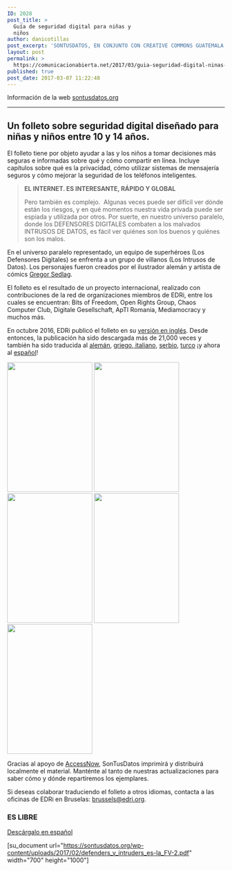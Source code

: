 ```yaml
---
ID: 2028
post_title: >
  Guía de seguridad digital para niñas y
  niños
author: danicotillas
post_excerpt: 'SONTUSDATOS, EN CONJUNTO CON CREATIVE COMMONS GUATEMALA Y LA ORGANIZACIÓN SIN ÁNIMO DE LUCRO EUROPEAN DIGITAL RIGHTS (EDRI), PARTICIPÓ EN LA TRADUCCIÓN AL ESPAÑOL DEL FOLLETO: “TU GUÍA PARA LOS DEFENSORES DIGITALES ¡PRIVACIDAD PARA NIÑOS Y NIÑAS!” UNA INICIATIVA ORIGINAL DE EDRI.'
layout: post
permalink: >
  https://comunicacionabierta.net/2017/03/guia-seguridad-digital-ninas-ninos/
published: true
post_date: 2017-03-07 11:22:48
---
```

Información de la web <a href="https://sontusdatos.org/2017/02/27/folleto_defensores_digitales_para_ninos">sontusdatos.org</a>

<hr />

<h2>Un folleto sobre seguridad digital diseñado para niñas y niños entre 10 y 14 años.</h2>
El folleto tiene por objeto ayudar a las y los niños a tomar decisiones más seguras e informadas sobre qué y cómo compartir en línea. Incluye capítulos sobre qué es la privacidad, cómo utilizar sistemas de mensajería seguros y cómo mejorar la seguridad de los teléfonos inteligentes.
<blockquote><strong>EL INTERNET. ES INTERESANTE, RÁPIDO Y GLOBAL</strong>

Pero también es complejo.  Algunas veces puede ser difícil ver dónde están los riesgos, y en qué momentos nuestra vida privada puede ser espiada y utilizada por otros. Por suerte, en nuestro universo paralelo, donde los DEFENSORES DIGITALES combaten a los malvados INTRUSOS DE DATOS, es fácil ver quiénes son los buenos y quiénes son los malos.</blockquote>
En el universo paralelo representado, un equipo de superhéroes (Los Defensores Digitales) se enfrenta a un grupo de villanos (Los Intrusos de Datos). Los personajes fueron creados por el ilustrador alemán y artista de cómics <a href="https://twitter.com/gregorsedlag" target="_blank">Gregor Sedlag</a>.

El folleto es el resultado de un proyecto internacional, realizado con contribuciones de la red de organizaciones miembros de EDRi, entre los cuales se encuentran: Bits of Freedom, Open Rights Group, Chaos Computer Club, Digitale Gesellschaft, ApTI Romania, Mediamocracy y muchos más.

En octubre 2016, EDRi publicó el folleto en su <a href="https://edri.org/files/privacy4kids_booklet_web.pdf">versión en inglés</a>. Desde entonces, la publicación ha sido descargada más de 21,000 veces y también ha sido traducida al <a href="https://edri.org/files/defenders_v_intruders_de_web.pdf">alemán</a>, <a href="https://defenders_v_intruders_gr_web.pdf/">griego</a>,<a href="https://edri.org/files/defenders_v_intruders_it_web.pdf"> italiano</a>, <a href="https://edri.org/files/defenders_v_intruders_rs_web.pdf">serbio</a>, <a href="https://edri.org/files/defenders_vs_intruders_tr_web.pdf">turco</a> ¡y ahora al <a href="https://sontusdatos.org/wp-content/uploads/2017/02/defenders_v_intruders_es-la_FV-2.pdf">español</a>!

<a href="https://www.comunicacionabierta.net/wp-content/uploads/2017/03/defensores2.jpg"><img class="size-medium wp-image-2031 alignleft" src="https://www.comunicacionabierta.net/wp-content/uploads/2017/03/defensores2-197x300.jpg" alt="" width="197" height="300" /></a> <a href="https://www.comunicacionabierta.net/wp-content/uploads/2017/03/defensores5.jpg"><img class="size-medium wp-image-2034 alignleft" src="https://www.comunicacionabierta.net/wp-content/uploads/2017/03/defensores5-197x300.jpg" alt="" width="197" height="300" /></a> <a href="https://www.comunicacionabierta.net/wp-content/uploads/2017/03/defensores4.jpg"><img class="size-medium wp-image-2033 alignleft" src="https://www.comunicacionabierta.net/wp-content/uploads/2017/03/defensores4-197x300.jpg" alt="" width="197" height="300" /></a> <a href="https://www.comunicacionabierta.net/wp-content/uploads/2017/03/defensores3.jpg"><img class="size-medium wp-image-2032 alignleft" src="https://www.comunicacionabierta.net/wp-content/uploads/2017/03/defensores3-197x300.jpg" alt="" width="197" height="300" /></a> <a href="https://www.comunicacionabierta.net/wp-content/uploads/2017/03/defensores1.jpg"><img class="size-medium wp-image-2030 alignnone" src="https://www.comunicacionabierta.net/wp-content/uploads/2017/03/defensores1-197x300.jpg" alt="" width="197" height="300" /></a>

Gracias al apoyo de <a href="https://www.accessnow.org/" target="_blank">AccessNow</a>, SonTusDatos imprimirá y distribuirá localmente el material. Manténte al tanto de nuestras actualizaciones para saber cómo y dónde repartiremos los ejemplares.

Si deseas colaborar traduciendo el folleto a otros idiomas, contacta a las oficinas de EDRi en Bruselas: <a href="mailto:brussels@edri.org">brussels@edri.org</a>.
<h3>ES LIBRE</h3>
<a href="https://sontusdatos.org/wp-content/uploads/2017/02/defenders_v_intruders_es-la_FV-2.pdf">Descárgalo en español</a>

[su_document url="https://sontusdatos.org/wp-content/uploads/2017/02/defenders_v_intruders_es-la_FV-2.pdf" width="700" height="1000"]